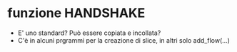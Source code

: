 # funzione HANDSHAKE
* E' uno standard? Può essere copiata e incollata?
* C'è in alcuni prgrammi per la creazione di slice, in altri solo add_flow(...)
